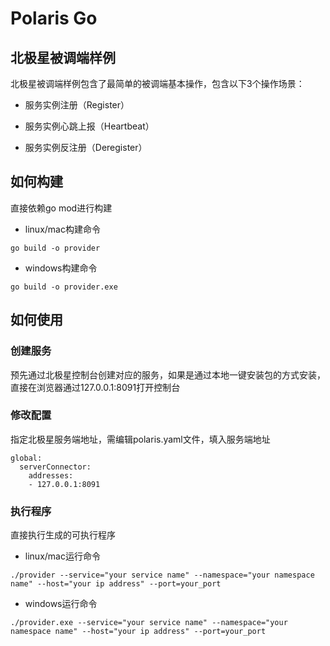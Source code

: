 # Polaris Go

## 北极星被调端样例

北极星被调端样例包含了最简单的被调端基本操作，包含以下3个操作场景：

- 服务实例注册（Register）

- 服务实例心跳上报（Heartbeat）

- 服务实例反注册（Deregister）

## 如何构建

直接依赖go mod进行构建

- linux/mac构建命令
```
go build -o provider
```
- windows构建命令
```
go build -o provider.exe
```

## 如何使用

### 创建服务

预先通过北极星控制台创建对应的服务，如果是通过本地一键安装包的方式安装，直接在浏览器通过127.0.0.1:8091打开控制台

### 修改配置

指定北极星服务端地址，需编辑polaris.yaml文件，填入服务端地址

```
global:
  serverConnector:
    addresses:
    - 127.0.0.1:8091
```

### 执行程序

直接执行生成的可执行程序

- linux/mac运行命令
```
./provider --service="your service name" --namespace="your namespace name" --host="your ip address" --port=your_port
```

- windows运行命令
```
./provider.exe --service="your service name" --namespace="your namespace name" --host="your ip address" --port=your_port
```
